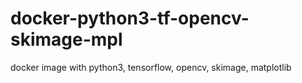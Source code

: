 # docker-python3-tf-opencv-skimage-mpl
docker image with python3, tensorflow, opencv, skimage, matplotlib 
